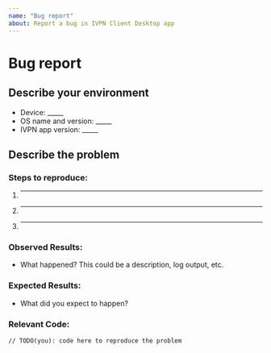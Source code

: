 ```yaml
---
name: "Bug report"
about: Report a bug in IVPN Client Desktop app
---
```


# Bug report

## Describe your environment

* Device: _____  
* OS name and version: _____  
* IVPN app version: _____  

## Describe the problem

### Steps to reproduce:

1. _____
2. _____
3. _____

### Observed Results:

* What happened? This could be a description, log output, etc.  

### Expected Results:

* What did you expect to happen?  

### Relevant Code:

```
// TODO(you): code here to reproduce the problem
```

